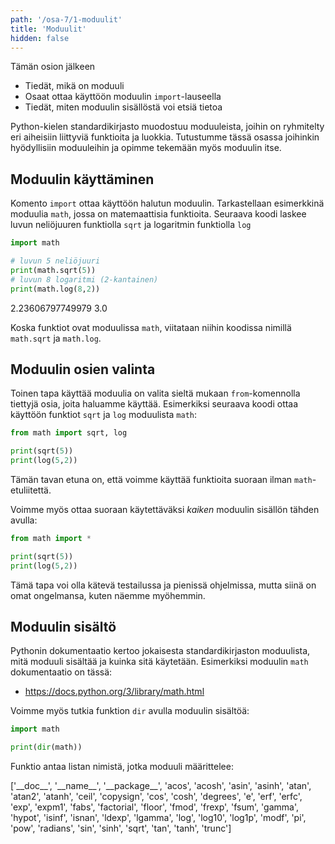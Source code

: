 ```yaml
---
path: '/osa-7/1-moduulit'
title: 'Moduulit'
hidden: false
---
```


<text-box variant='learningObjectives' name='Oppimistavoitteet'>

Tämän osion jälkeen

- Tiedät, mikä on moduuli
- Osaat ottaa käyttöön moduulin `import`-lauseella
- Tiedät, miten moduulin sisällöstä voi etsiä tietoa

</text-box>

Python-kielen standardikirjasto muodostuu moduuleista, joihin on ryhmitelty eri aiheisiin liittyviä funktioita ja luokkia. Tutustumme tässä osassa joihinkin hyödyllisiin moduuleihin ja opimme tekemään myös moduulin itse.

## Moduulin käyttäminen

Komento `import` ottaa käyttöön halutun moduulin. Tarkastellaan esimerkkinä moduulia `math`, jossa on matemaattisia funktioita. Seuraava koodi laskee luvun neliöjuuren funktiolla `sqrt` ja logaritmin funktiolla `log`

```python
import math

# luvun 5 neliöjuuri
print(math.sqrt(5))
# luvun 8 logaritmi (2-kantainen)
print(math.log(8,2))
```

<sample-output>

2.23606797749979
3.0

</sample-output>

Koska funktiot ovat moduulissa `math`, viitataan niihin koodissa nimillä `math.sqrt` ja `math.log`.

## Moduulin osien valinta

Toinen tapa käyttää moduulia on valita sieltä mukaan `from`-komennolla tiettyjä osia, joita haluamme käyttää. Esimerkiksi seuraava koodi ottaa käyttöön funktiot `sqrt` ja `log` moduulista `math`:

```python
from math import sqrt, log

print(sqrt(5))
print(log(5,2))
```

Tämän tavan etuna on, että voimme käyttää funktioita suoraan ilman `math`-etuliitettä.

Voimme myös ottaa suoraan käytettäväksi _kaiken_ moduulin sisällön tähden avulla:

```python
from math import *

print(sqrt(5))
print(log(5,2))
```

Tämä tapa voi olla kätevä testailussa ja pienissä ohjelmissa, mutta siinä on omat ongelmansa, kuten näemme myöhemmin.

## Moduulin sisältö

Pythonin dokumentaatio kertoo jokaisesta standardikirjaston moduulista, mitä moduuli sisältää ja kuinka sitä käytetään. Esimerkiksi moduulin `math` dokumentaatio on tässä:

* https://docs.python.org/3/library/math.html

Voimme myös tutkia funktion `dir` avulla moduulin sisältöä:

```python
import math

print(dir(math))
```

Funktio antaa listan nimistä, jotka moduuli määrittelee:

<sample-output>

['\_\_doc\_\_', '\_\_name\_\_', '\_\_package\_\_', 'acos', 'acosh', 'asin', 'asinh', 'atan', 'atan2', 'atanh', 'ceil', 'copysign', 'cos', 'cosh', 'degrees', 'e', 'erf', 'erfc', 'exp', 'expm1', 'fabs', 'factorial', 'floor', 'fmod', 'frexp', 'fsum', 'gamma', 'hypot', 'isinf', 'isnan', 'ldexp', 'lgamma', 'log', 'log10', 'log1p', 'modf', 'pi', 'pow', 'radians', 'sin', 'sinh', 'sqrt', 'tan', 'tanh', 'trunc']

</sample-output>
